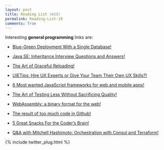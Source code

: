 ```yaml
---
layout: post
title: Reading List (#19)
permalink: Reading-List-19
comments: True
---
```



Interesting **general programming** links are:
    
    
* <a href="http://techblog.bozho.net/blue-green-deployment/" target="_blank">Blue-Green Deployment With a Single Database!</a>
    
    
* <a href="http://feeds.dzone.com/~r/dzone/frontpage/~3/gK-LvCwJVWk/java_se_inheritance_interview_questions_and_answe.html" target="_blank">Java SE: Inheritance Interview Questions and Answers!</a>
    
    
* <a href="http://daniellombrana.es/blog/2015/07/01/the-art-of-graceful-reloading.html?utm_content=buffercecfc&amp;utm_medium=social&amp;utm_source=twitter.com&amp;utm_campaign=buffer" target="_blank">The Art of Graceful Reloading!</a>
    
    
* <a href="http://www.uie.com/brainsparks/2015/06/24/uietips-hire-ux-experts-or-give-your-team-their-own-ux-skills/" target="_blank">UIETips: Hire UX Experts or Give Your Team Their Own UX Skills?!</a>
    
    
* <a href="http://buff.ly/..." target="_blank">6 Most wanted JavaScript frameworks for web and mobile apps!</a>
    
    
* <a href="http://blog.acolyer.org/2015/06/25/the-art-of-testing-less-without-sacrificing-quality/" target="_blank">The Art of Testing Less Without Sacrificing Quality!</a>
    
    
* <a href="http://www.2ality.com/2015/06/web-assembly.html" target="_blank">WebAssembly: a binary format for the web!</a>
    
    
* <a href="http://feeds.dzone.com/~r/dzone/frontpage/~3/t9v5xDAQjtw/the_result_of_too_much_code_in_github.html" target="_blank">The result of too much code in Github!</a>
    
    
* <a href="http://feedproxy.google.com/~r/JavaCodeGeeks/~3/AQmWBgMtM7o/5-great-snacks-for-the-coders-brain.html" target="_blank">5 Great Snacks For the Coder’s Brain!</a>
    
    
* <a href="http://www.infoq.com/news/2015/06/hashimoto-consul-terraform?utm_campaign=infoq_content&amp;utm_source=infoq&amp;utm_medium=feed&amp;utm_term=global" target="_blank">Q&A with Mitchell Hashimoto: Orchestration with Consul and Terraform!</a>
    


{% include twitter_plug.html %}